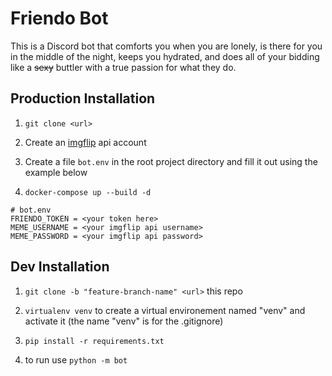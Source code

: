 # Friendo Bot
This is a Discord bot that comforts you when you are lonely, is there for you in the middle of the night, keeps you hydrated, and does all of your bidding like a ~~sexy~~ buttler with a true passion for what they do.

## Production Installation
1. `git clone <url>`

2. Create an [imgflip](https://api.imgflip.com/) api account

3. Create a file `bot.env` in the root project directory and fill it out using the example below

4. `docker-compose up --build -d`

```text
# bot.env
FRIENDO_TOKEN = <your token here>
MEME_USERNAME = <your imgflip api username>
MEME_PASSWORD = <your imgflip api password>
```

## Dev Installation
1. `git clone -b "feature-branch-name" <url>` this repo

2. `virtualenv venv` to create a virtual environement named "venv" and activate it (the name "venv" is for the .gitignore)

3. `pip install -r requirements.txt`

4. to run use `python -m bot`

